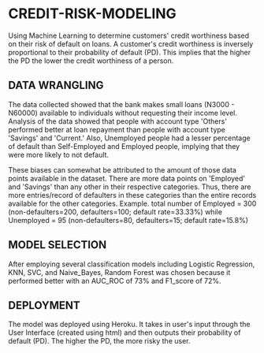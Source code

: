 # CREDIT-RISK-MODELING
Using Machine Learning to determine customers' credit worthiness based on their risk of default on loans. A customer's credit worthiness 
is inversely proportional to their probability of default (PD). This implies that the higher the PD the lower the credit worthiness of a person.

## DATA WRANGLING
The data collected showed that the bank makes small loans (N3000 - N60000) available to individuals without requesting their income level.
Analysis of the data showed that people with account type 'Others' performed better at loan repayment than people with account type 'Savings' and 'Current.'
Also, Unemployed people had a lesser percentage of default than Self-Employed and Employed people, implying that they were more likely to not default. 

These biases can somewhat be attributed to the amount of those data points available in the dataset. There are more data points on 'Employed' and 'Savings' than any other 
in their respective categories. Thus, there are more entries/record of defaulters in these categories than the entire records available for the other categories.
Example. total number of Employed = 300 (non-defaulters=200, defaulters=100; default rate=33.33%) while Unemployed = 95 (non-defaulters=80, defaulters=15; default rate=15.8%)

## MODEL SELECTION
After employing several classification models including Logistic Regression, KNN, SVC, and Naive_Bayes, Random Forest was chosen because it performed better 
with an AUC_ROC of 73% and F1_score of 72%.

## DEPLOYMENT
The model was deployed using Heroku. It takes in user's input through the User Interface (created using html) and then outputs their probability of default (PD). 
The higher the PD, the more risky the user.
